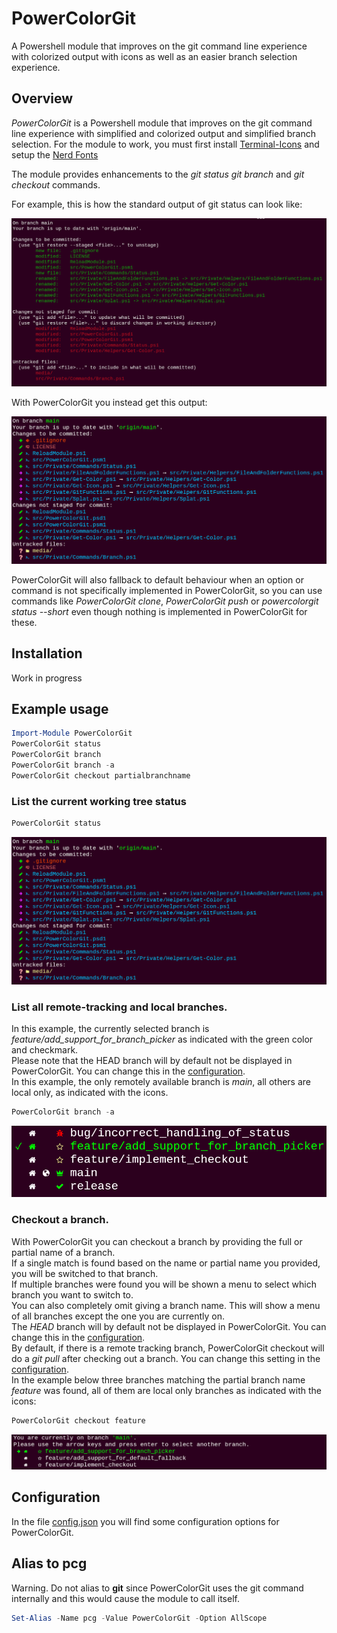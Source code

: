 # PowerColorGit

A Powershell module that improves on the git command line experience with colorized output with icons as well as an easier branch selection experience.

## Overview #

*PowerColorGit* is a Powershell module that improves on the git command line experience with simplified and colorized output and simplified branch selection.
For the module to work, you must first install [Terminal-Icons](https://github.com/devblackops/Terminal-Icons/) and setup the [Nerd Fonts](https://github.com/ryanoasis/nerd-fonts/)

The module provides enhancements to the _git status_ _git branch_ and _git checkout_ commands.

For example, this is how the standard output of git status can look like:

![git status standard output](./media/screens/git_status.png)

With PowerColorGit you instead get this output:

![powercolorgit status output](./media/screens/powercolorgit_status.png)

PowerColorGit will also fallback to default behaviour when an option or command is not specifically implemented in PowerColorGit, so you can use commands like _PowerColorGit clone_, _PowerColorGit push_ or _powercolorgit status --short_ even though nothing is implemented in PowerColorGit for these.

## Installation
Work in progress

## Example usage
```powershell
Import-Module PowerColorGit
PowerColorGit status
PowerColorGit branch
PowerColorGit branch -a
PowerColorGit checkout partialbranchname
```

### List the current working tree status
```powershell
PowerColorGit status
```
![powercolorgit status output](./media/screens/powercolorgit_status.png)

### List all remote-tracking and local branches.
In this example, the currently selected branch is _feature/add_support_for_branch_picker_ as indicated with the green color and checkmark.\
Please note that the HEAD branch will by default not be displayed in PowerColorGit. You can change this in the [configuration](./src/config.json#L4).\
In this example, the only remotely available branch is _main_, all others are local only, as indicated with the icons.
```powershell
PowerColorGit branch -a
```
![powercolorgit branch -a output](./media/screens/powercolorgit_branch_a.png)

### Checkout a branch.
With PowerColorGit you can checkout a branch by providing the full or partial name of a branch.\
If a single match is found based on the name or partial name you provided, you will be switched to that branch.\
If multiple branches were found you will be shown a menu to select which branch you want to switch to.\
You can also completely omit giving a branch name. This will show a menu of all branches except the one you are currently on.\
The _HEAD_ branch will by default not be displayed in PowerColorGit. You can change this in the [configuration](./src/config.json#L53).\
By default, if there is a remote tracking branch, PowerColorGit checkout will do a _git pull_ after checking out a branch. You can change this setting in the [configuration](./src/config.json#L54).\
In the example below three branches matching the partial branch name _feature_ was found, all of them are local only branches as indicated with the icons:
```powershell
PowerColorGit checkout feature
```
![powercolorgit branch -a output](./media/screens/powercolorgit_checkout_selection.png)


## Configuration
In the file [config.json](./src/config.json) you will find some configuration options for PowerColorGit.

## Alias to pcg
Warning. Do not alias to **git** since PowerColorGit uses the git command internally and this would cause the module to call itself.
```powershell
Set-Alias -Name pcg -Value PowerColorGit -Option AllScope
```
